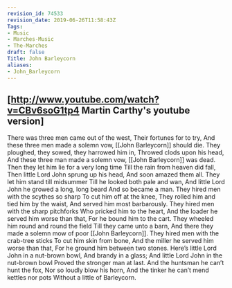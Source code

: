 ```yaml
---
revision_id: 74533
revision_date: 2019-06-26T11:58:43Z
Tags:
- Music
- Marches-Music
- The-Marches
draft: false
Title: John Barleycorn
aliases:
- John_Barleycorn
---
```

[http://www.youtube.com/watch?v=CBv6soG1tp4 Martin Carthy's youtube version]
--------
There was three men came out of the west,
Their fortunes for to try,
And these three men made a solemn vow,
[[John Barleycorn]] should die.
They ploughed, they sowed, they harrowed him in,
Throwed clods upon his head,
And these three man made a solemn vow,
[[John Barleycorn]] was dead.
Then they let him lie for a very long time
Till the rain from heaven did fall,
Then little Lord John sprung up his head,
And soon amazed them all.
They let him stand till midsummer
Till he looked both pale and wan,
And little Lord John he growed a long, long beard
And so became a man.
They hired men with the scythes so sharp
To cut him off at the knee,
They rolled him and tied him by the waist,
And served him most barbarously.
They hired men with the sharp pitchforks
Who pricked him to the heart,
And the loader he served him worse than that,
For he bound him to the cart.
They wheeled him round and round the field
Till they came unto a barn,
And there they made a solemn mow of poor [[John Barleycorn]].
They hired men with the crab-tree sticks
To cut him skin from bone,
And the miller he served him worse than that,
For he ground him between two stones.
Here’s little Lord John in a nut-brown bowl,
And brandy in a glass;
And little Lord John in the nut-brown bowl
Proved the stronger man at last.
And the huntsman he can’t hunt the fox,
Nor so loudly blow his horn,
And the tinker he can’t mend kettles nor pots
Without a little of Barleycorn.